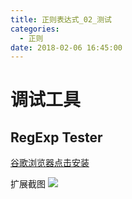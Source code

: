 ```yaml
---
title: 正则表达式_02_测试
categories:
  - 正则
date: 2018-02-06 16:45:00
---
```

# 调试工具
## RegExp Tester

[谷歌浏览器点击安装](https://chrome.google.com/webstore/detail/regexp-tester/fekbbmalpajhfifodaakkfeodkpigjbk)  

扩展截图
![](https://ooo.0o0.ooo/2016/05/14/5736c0a37d895.png)